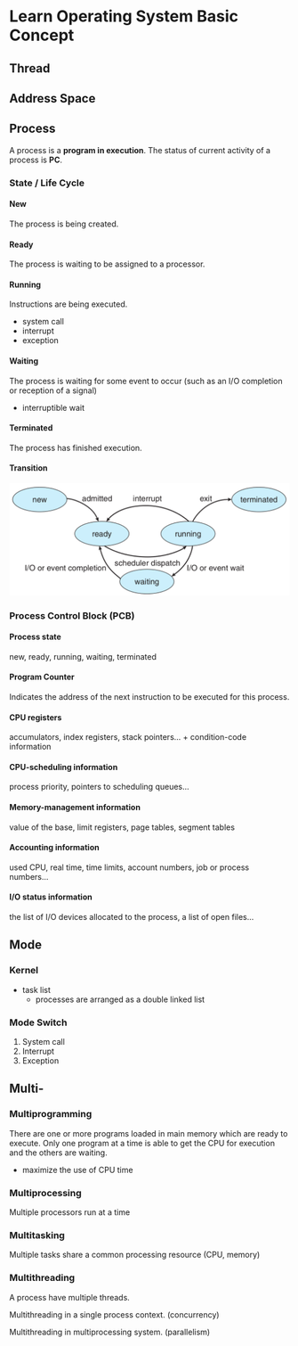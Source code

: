 # Learn Operating System Basic Concept

## Thread 

## Address Space

## Process

A process is a **program in execution**.
The status of current activity of a process is **PC**.  

### State / Life Cycle

#### New 

The process is being created.

#### Ready

The process is waiting to be assigned to a processor.

#### Running

Instructions are being executed.

- system call
- interrupt
- exception

#### Waiting

The process is waiting for some event to occur (such as an I/O completion or reception of a signal)

- interruptible wait

#### Terminated

The process has finished execution.

#### Transition

![process state](pictures/process-state.png)

### Process Control Block (PCB)

#### Process state

new, ready, running, waiting, terminated

#### Program Counter

Indicates the address of the next instruction to be executed for this process.

#### CPU registers

accumulators, index registers, stack pointers... + condition-code information

#### CPU-scheduling information

process priority, pointers to scheduling queues...

#### Memory-management information

value of the base, limit registers, page tables, segment tables

#### Accounting information

used CPU, real time, time limits, account numbers, job or process numbers...

#### I/O status information

the list of I/O devices allocated to the process, a list of open files...

## Mode

### Kernel

- task list
  - processes are arranged as a double linked list


### Mode Switch

1. System call
2. Interrupt
3. Exception

## Multi-

### Multiprogramming

There are one or more programs loaded in main memory which are ready to execute. Only one program at a time is able to get the CPU for execution and the others are waiting. 

- maximize the use of CPU time

### Multiprocessing

Multiple processors run at a time

### Multitasking

Multiple tasks share a common processing resource (CPU, memory)

### Multithreading

A process have multiple threads.

Multithreading in a single process context. (concurrency)

Multithreading in multiprocessing system. (parallelism)